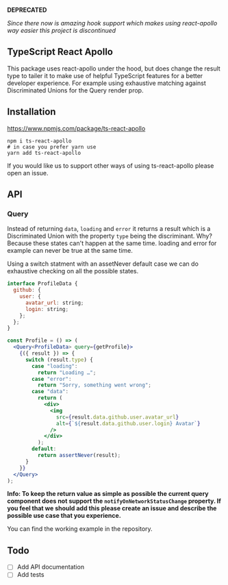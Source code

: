 **DEPRECATED**

_Since there now is amazing hook support which makes using react-apollo way easier this project is discontinued_

## TypeScript React Apollo

This package uses react-apollo under the hood, but does change the result type to tailer it to make use of helpful TypeScript features for a better developer experience. For example using exhaustive matching against Discriminated Unions for the Query render prop.

## Installation

https://www.npmjs.com/package/ts-react-apollo

```
npm i ts-react-apollo
# in case you prefer yarn use
yarn add ts-react-apollo
```

If you would like us to support other ways of using ts-react-apollo please open an issue.

## API

### Query

Instead of returning `data`, `loading` and `error` it returns a result which is a Discriminated Union with the property `type` being the discriminant. Why? Because these states can't happen at the same time. loading and error for example can never be true at the same time.

Using a switch statment with an assetNever default case we can do exhaustive checking on all the possible states.

```jsx
interface ProfileData {
  github: {
    user: {
      avatar_url: string;
      login: string;
    };
  };
}

const Profile = () => (
  <Query<ProfileData> query={getProfile}>
    {({ result }) => {
      switch (result.type) {
        case "loading":
          return "Loading …";
        case "error":
          return "Sorry, something went wrong";
        case "data":
          return (
            <div>
              <img
                src={result.data.github.user.avatar_url}
                alt={`${result.data.github.user.login} Avatar`}
              />
            </div>
          );
        default:
          return assertNever(result);
      }
    }}
  </Query>
);
```

**Info: To keep the return value as simple as possible the current query component does not support the `notifyOnNetworkStatusChange` property. If you feel that we should add this please create an issue and describe the possible use case that you experience.**

You can find the working example in the repository.

## Todo
- [ ] Add API documentation
- [ ] Add tests
